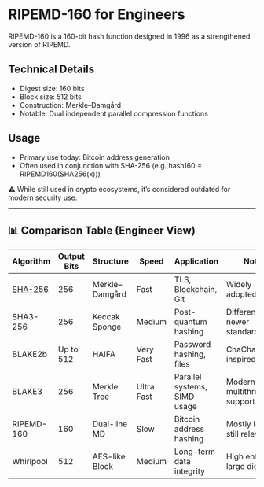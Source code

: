# RIPEMD-160 for Engineers

RIPEMD-160 is a 160-bit hash function designed in 1996 as a strengthened version of RIPEMD.

## Technical Details

- Digest size: 160 bits
- Block size: 512 bits
- Construction: Merkle–Damgård
- Notable: Dual independent parallel compression functions

## Usage

- Primary use today: Bitcoin address generation
- Often used in conjunction with SHA-256 (e.g. hash160 = RIPEMD160(SHA256(x)))

⚠️ While still used in crypto ecosystems, it’s considered outdated for modern security use.

---

## 📊 Comparison Table (Engineer View)

| Algorithm   | Output Bits | Structure        | Speed     | Application                     | Notes                          |
|-------------|-------------|------------------|-----------|----------------------------------|--------------------------------|
| [SHA-256](/algo/sha256)     | 256         | Merkle–Damgård   | Fast      | TLS, Blockchain, Git             | Widely adopted, solid          |
| SHA3-256    | 256         | Keccak Sponge    | Medium    | Post-quantum hashing             | Different math, newer standard |
| BLAKE2b     | Up to 512   | HAIFA            | Very Fast | Password hashing, files          | ChaCha/Salsa-inspired          |
| BLAKE3      | 256         | Merkle Tree      | Ultra Fast| Parallel systems, SIMD usage     | Modern, multithreaded support  |
| RIPEMD-160  | 160         | Dual-line MD     | Slow      | Bitcoin address hashing          | Mostly legacy, still relevant  |
| Whirlpool   | 512         | AES-like Block   | Medium    | Long-term data integrity         | High entropy, large digest     |
